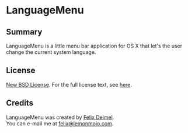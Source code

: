 # LanguageMenu

Summary
-------

LanguageMenu is a little menu bar application for OS X that let's the user change the current system language.

License
-------

[New BSD License](http://en.wikipedia.org/wiki/BSD_licenses). For the full license text, see [here](https://raw.github.com/LemonMojo/LanguageMenu/master/License).

Credits
-------
LanguageMenu was created by [Felix Deimel](https://github.com/LemonMojo).<br />
You can e-mail me at <felix@lemonmojo.com>.

